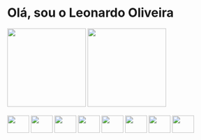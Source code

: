 # Olá, sou o Leonardo Oliveira

<div>
    <img height="180em" src="https://github-readme-stats.vercel.app/api?username=iamlnx&show_icons=true&theme=tokyonight&include_all_commits=true"/>
    <img height="180em" src="https://github-readme-stats.vercel.app/api/top-langs/?username=iamlnx&layout=compact&theme=tokyonight"/>
</div>

<div style="display: inline_block">
  <br>
  <img align="center" alt="" height="40" width="50" src="https://cdn.jsdelivr.net/gh/devicons/devicon@latest/icons/python/python-original.svg">
  <img align="center" alt="" height="40" width="50" src="https://cdn.jsdelivr.net/gh/devicons/devicon@latest/icons/csharp/csharp-original.svg">
  <img align="center" alt="" height="40" width="50" src="https://cdn.jsdelivr.net/gh/devicons/devicon@latest/icons/c/c-original.svg">
  <img align="center" alt="" height="40" width="50" src="https://cdn.jsdelivr.net/gh/devicons/devicon@latest/icons/react/react-original.svg">
  <img align="center" alt="" height="40" width="50" src="https://cdn.jsdelivr.net/gh/devicons/devicon@latest/icons/tailwindcss/tailwindcss-original.svg">
  <img align="center" alt="" height="40" width="50" src="https://cdn.jsdelivr.net/gh/devicons/devicon@latest/icons/javascript/javascript-original.svg">
  <img align="center" alt="" height="40" width="50" src="https://cdn.jsdelivr.net/gh/devicons/devicon@latest/icons/typescript/typescript-original.svg">
  <img align="center" alt="" height="40" width="50" src="https://cdn.jsdelivr.net/gh/devicons/devicon@latest/icons/nodejs/nodejs-original.svg">
</div>

##

<div>
  <a href="https://instagram.com/dev.lnx"><img alt="" src="https://img.shields.io/badge/LinkedIn-0077B5?style=for-the-badge&logo=linkedin&logoColor=white"></a>
  <a href="https://linkedin.com/in/leonardono"><img alt="" src="https://img.shields.io/badge/Instagram-E4405F?style=for-the-badge&logo=instagram&logoColor=white"></a>
  <a href="https://leetcode.com/u/iamlnx/"><img alt="" src="https://img.shields.io/badge/-LeetCode-FFA116?style=for-the-badge&logo=LeetCode&logoColor=black"></a>
</div>
